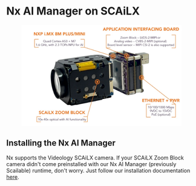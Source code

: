 # Nx AI Manager on SCAiLX

<figure><img src="../.gitbook/assets/image.png" alt=""><figcaption></figcaption></figure>

## Installing the Nx AI Manager

Nx supports the Videology SCAiLX camera. If your SCAiLX Zoom Block camera didn't come preinstalled with our Nx AI Manager (previously Scailable) runtime, don't worry. Just follow our installation documentation [here](https://nx.docs.scailable.net/nx-ai-manager/get-started-with-the-nx-ai-manager-plugin).
